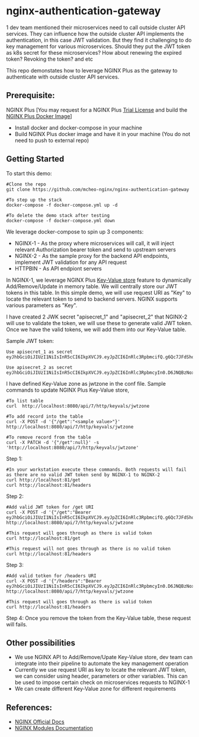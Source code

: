 # nginx-authentication-gateway

1 dev team mentioned their microservices need to call outside cluster API services. They can influence how the outside cluster API implements the authentication, in this case JWT validation. But they find it challenging to do key management for various microservices. Should they put the JWT token as k8s secret for these microservices? How about renewing the expired token? Revoking the token? and etc

This repo demonstates how to leverage NGINX Plus as the gateway to authenticate with outside cluster API services.

## Prerequisite: 
NGINX Plus [You may request for a NGINX Plus [Trial License](https://www.nginx.com/free-trial-request/) and build the [NGINX Plus Docker Image](https://docs.nginx.com/nginx/admin-guide/installing-nginx/installing-nginx-docker/)]

- Install docker and docker-compose in your machine
- Build NGINX Plus docker image and have it in your machine (You do not need to push to external repo)


## Getting Started
To start this demo:
```
#Clone the repo
git clone https://github.com/mcheo-nginx/nginx-authentication-gateway

#To step up the stack
docker-compose -f docker-compose.yml up -d 

#To delete the demo stack after testing
docker-compose -f docker-compose.yml down
```

We leverage docker-compose to spin up 3 components:
- NGINX-1 - As the proxy where microservices will call, it will inject relevant Authorization bearer token and send to upstream servers
- NGINX-2 - As the sample proxy for the backend API endpoints, implement JWT validation for any API request
- HTTPBIN - As API endpiont servers


In NGINX-1, we leverage NGINX Plus [Key-Value store](http://nginx.org/en/docs/http/ngx_http_keyval_module.html) feature to dynamically Add/Remove/Update in memory table. We will centrally store our JWT tokens in this table. In this simple demo, we will use request URI as "Key" to locate the relevant token to send to backend servers. NGINX supports various parameters as "Key".

I have created 2 JWK secret "apisecret_1" and "apisecret_2" that NGINX-2 will use to validate the token, we will use these to generate valid JWT token. Once we have the valid tokens, we will add them into our Key-Value table.

Sample JWT token:
```
Use apisecret_1 as secret
eyJhbGciOiJIUzI1NiIsInR5cCI6IkpXVCJ9.eyJpZCI6InRlc3RpbmcifQ.g6Qc7JFdShojUrYthuf3sl57SrygzHba7qIBFnpx_Vs

Use apisecret_2 as secret 
eyJhbGciOiJIUzI1NiIsInR5cCI6IkpXVCJ9.eyJpZCI6InRlc3RpbmcyIn0.D6JNQBzNoxzolnexo2N_kJH8prYZOv74x7BeqCLYNo8
````

I have defined Key-Value zone as jwtzone in the conf file. Sample commands to update NGINX Plus Key-Value store, 
```
#To list table
curl  http://localhost:8080/api/7/http/keyvals/jwtzone

#To add record into the table
curl -X POST -d '{"/get":"<sample value>"}'  http://localhost:8080/api/7/http/keyvals/jwtzone

#To remove record from the table
curl -X PATCH -d '{"/get":null}' -s 'http://localhost:8080/api/7/http/keyvals/jwtzone'
```

Step 1:
```
#In your workstation execute these commands. Both requests will fail as there are no valid JWT token send by NGINX-1 to NGINX-2
curl http://localhost:81/get
curl http://localhost:81/headers
```
Step 2:
```
#Add valid JWT token for /get URI
curl -X POST -d '{"/get":"Bearer eyJhbGciOiJIUzI1NiIsInR5cCI6IkpXVCJ9.eyJpZCI6InRlc3RpbmcifQ.g6Qc7JFdShojUrYthuf3sl57SrygzHba7qIBFnpx_Vs"}'  http://localhost:8080/api/7/http/keyvals/jwtzone

#This request will goes through as there is valid token
curl http://localhost:81/get

#This request will not goes through as there is no valid token
curl http://localhost:81/headers

```

Step 3:
```
#Add valid totken for /headers URI
curl -X POST -d '{"/headers":"Bearer eyJhbGciOiJIUzI1NiIsInR5cCI6IkpXVCJ9.eyJpZCI6InRlc3RpbmcyIn0.D6JNQBzNoxzolnexo2N_kJH8prYZOv74x7BeqCLYNo8"}'  http://localhost:8080/api/7/http/keyvals/jwtzone

#This request will goes through as there is valid token
curl http://localhost:81/headers

```
Step 4:
Once you remove the token from the Key-Value table, these request will fails.



## Other possibilities
- We use NGINX API to Add/Remove/Upate Key-Value store, dev team can integrate into their pipeline to automate the key management operation
- Currently we use request URI as key to locate the relevant JWT token, we can consider using header, parameters or other variables. This can be used to impose certain check on microservices requests to NGINX-1
- We can create different Key-Value zone for different requirements



## References:
- [NGINX Official Docs](https://docs.nginx.com/)
- [NGINX Modules Documentation](http://nginx.org/en/docs/)
